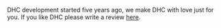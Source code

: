 DHC development started five years ago, we make DHC with love just for you. If you like DHC please write a review <a href="https://chrome.google.com/webstore/detail/dhc-rest-client/aejoelaoggembcahagimdiliamlcdmfm/reviews" target="_blank">here</a>.
